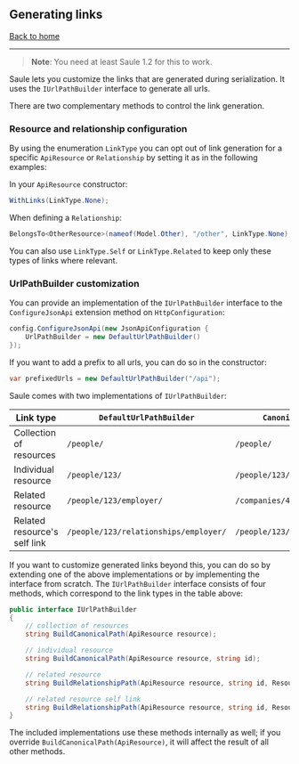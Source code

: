 ## Generating links

[Back to home](index)

----

> **Note**: You need at least Saule 1.2 for this to work.

Saule lets you customize the links that are generated during serialization. It
uses the `IUrlPathBuilder` interface to generate all urls.

There are two complementary methods to control the link generation.

### Resource and relationship configuration

By using the enumeration `LinkType` you can opt out of link generation for a
specific `ApiResource` or `Relationship` by setting it as in the following examples:

In your `ApiResource` constructor:
```csharp
WithLinks(LinkType.None);
```

When defining a `Relationship`:
```csharp
BelongsTo<OtherResource>(nameof(Model.Other), "/other", LinkType.None);
```

You can also use `LinkType.Self` or `LinkType.Related` to keep only these types of links
where relevant.

### UrlPathBuilder customization

You can provide an implementation of the `IUrlPathBuilder` interface to the
`ConfigureJsonApi` extension method on `HttpConfiguration`:

```csharp
config.ConfigureJsonApi(new JsonApiConfiguration {
    UrlPathBuilder = new DefaultUrlPathBuilder()
});
```

If you want to add a prefix to all urls, you can do so in the constructor:

```csharp
var prefixedUrls = new DefaultUrlPathBuilder("/api");
```

Saule comes with two implementations of `IUrlPathBuilder`:

Link type|`DefaultUrlPathBuilder`|`CanonicalUrlPathBuilder`
---|---|---
Collection of resources|`/people/`|`/people/`
Individual resource|`/people/123/`|`/people/123/`
Related resource|`/people/123/employer/`|`/companies/456/`
Related resource's self link|`/people/123/relationships/employer/`|`/people/123/relationships/employer/`

If you want to customize generated links beyond this, you can do so by extending
one of the above implementations or by implementing the interface from scratch.
The `IUrlPathBuilder` interface consists of four methods, which correspond to the
link types in the table above:

```csharp
public interface IUrlPathBuilder
{
    // collection of resources
    string BuildCanonicalPath(ApiResource resource);

    // individual resource
    string BuildCanonicalPath(ApiResource resource, string id);

    // related resource
    string BuildRelationshipPath(ApiResource resource, string id, ResourceRelationship relationship);

    // related resource self link
    string BuildRelationshipPath(ApiResource resource, string id, ResourceRelationship relationship, string relatedResourceId);
}
```

The included implementations use these methods internally as well; if you override
`BuildCanonicalPath(ApiResource)`, it will affect the result of all other methods. 